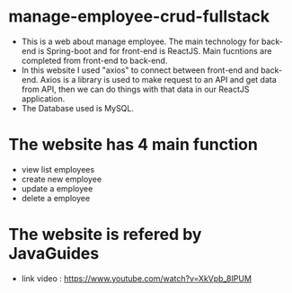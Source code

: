 # manage-employee-crud-fullstack
  - This is a web about manage employee. The main technology for back-end is Spring-boot and for front-end is ReactJS. Main fucntions are completed from front-end to back-end.
  - In this website I used "axios" to connect between front-end and back-end. Axios is a library is used to make request to an API and get data from API, then we can do things with that data in our ReactJS application. 
  - The Database used is MySQL.
# The website has 4 main function 
 - view list employees
 - create new employee
 - update a employee
 - delete a employee
 # The website is refered by JavaGuides 
 - link video : https://www.youtube.com/watch?v=XkVpb_8IPUM
